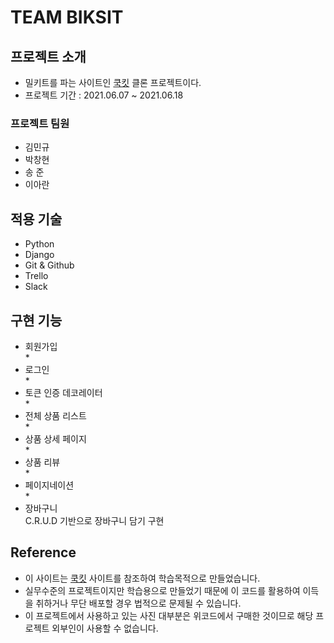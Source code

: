 # TEAM BIKSIT
## 프로젝트 소개
<ul> 
  <li>밀키트를 파는 사이트인 <a href = "https://www.cjcookit.com/pc/main">쿡킷</a> 클론 프로젝트이다.</li>
  <li>프로젝트 기간 : 2021.06.07 ~ 2021.06.18</li>
</ul>

### 프로젝트 팀원
<ul>
  <li>김민규</li>
  <li>박창현</li>
  <li>송 준</li>
  <li>이아란</li>
</ul>

## 적용 기술
<ul>
  <li>Python</li>
  <li>Django</li>
  <li>Git & Github</li>
  <li>Trello</li>
  <li>Slack</li>
</ul>

## 구현 기능
<ul>
  <li>회원가입</li>
  *
  <li>로그인</li>
  *
  <li>토큰 인증 데코레이터</li>
  *
  <li>전체 상품 리스트</li>
  *
  <li>상품 상세 페이지</li>
  *
  <li>상품 리뷰</li>
  *
  <li>페이지네이션</li>
  *
  <li>장바구니</li>
  C.R.U.D 기반으로 장바구니 담기 구현
</ul>

## Reference
<ul>
  <li>이 사이트는 <a href = "https://github.com/wecode-bootcamp-korea/21-1st-Biskit-backend">쿡킷</a> 사이트를 참조하여 학습목적으로 만들었습니다.</li>
  <li>실무수준의 프로젝트이지만 학습용으로 만들었기 때문에 이 코드를 활용하여 이득을 취하거나 무단 배포할 경우 법적으로 문제될 수 있습니다.</li>
  <li>이 프로젝트에서 사용하고 있는 사진 대부분은 위코드에서 구매한 것이므로 해당 프로젝트 외부인이 사용할 수 없습니다.</li>
</ul>
